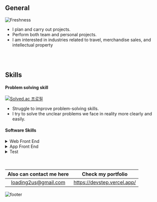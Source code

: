 
## General
![Freshness](https://github-readme-stats.vercel.app/api?username=HOOOO98&theme=swift&show_icons=true)
- I plan and carry out projects.
- Perform both team and personal projects.
- I am interested in industries related to travel, merchandise sales, and intellectual property


<br>
<br>

## Skills
#### Problem solving skill
[![Solved.ac
프로필](http://mazassumnida.wtf/api/generate_badge?boj=loading98)](https://solved.ac/loading98)
- Struggle to improve problem-solving skills.
- I try to solve the unclear problems we face in reality more clearly and easily.<br>
#### Software Skills
<details>
  <summary>Web Front End</summary>
  
![Static Badge](https://img.shields.io/badge/React-blue?style=for-the-badge&logo=React)
![Static Badge](https://img.shields.io/badge/next.js-black?style=for-the-badge&logo=next.js&logoColor=white&color=%23000000)
![Static Badge](https://img.shields.io/badge/typescript-%233178C6?style=for-the-badge&logo=TypeScript&logoColor=white&color=%233178C6)


</details>

<details>
  <summary>App Front End</summary>

![Static Badge](https://img.shields.io/badge/ReactNative-blue?style=for-the-badge&logo=react&logoColor=white)
![Static Badge](https://img.shields.io/badge/Expo-black?style=for-the-badge&logo=Expo)


</details>


<details>
  <summary>Test</summary>

![Static Badge](https://img.shields.io/badge/playwright-%232EAD33?style=for-the-badge&logo=playwright&logoColor=white)

</details>



<br>
<br>

|Also can contact me here|Check my portfolio|
|:--------------------:|:------------------:|
|loading2us@gmail.com|https://devstep.vercel.app/|

![footer](https://capsule-render.vercel.app/api?type=soft&color=timeGradient&height=80&section=footer&text=NEVER%20HESITATE&fontSize=35&animation=twinkling)

